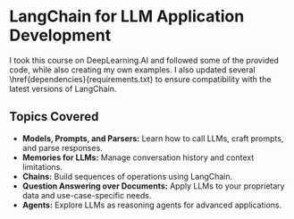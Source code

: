 # LangChain for LLM Application Development
I took this course on DeepLearning.AI and followed some of the provided code, while also creating my own examples. I also updated several \href{dependencies}{requirements.txt} to ensure compatibility with the latest versions of LangChain.

## Topics Covered
- **Models, Prompts, and Parsers:** Learn how to call LLMs, craft prompts, and parse responses.
- **Memories for LLMs:** Manage conversation history and context limitations.
- **Chains:** Build sequences of operations using LangChain.
- **Question Answering over Documents:** Apply LLMs to your proprietary data and use-case-specific needs.
- **Agents:** Explore LLMs as reasoning agents for advanced applications.


